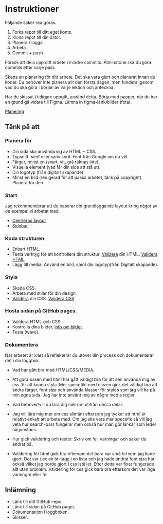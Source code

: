 # Instruktioner

Följande saker ska göras.

1. Forka repot till ditt eget konto.
2. Klona repot till din dator.
3. Planera / logga
4. Arbeta
5. Commit + push

Försök att dela upp ditt arbete i mindre commits. Åtminstone ska du göra commits efter varje pass.

Skapa en planering för ditt arbete. Det ska vara gjort och planerat innan du kodar. Du behöver inte planera allt den första dagen, men fundera igenom vad du ska göra i början av varje lektion och anteckna.

Har du skissat i tidigare uppgift, använd detta. Börja med papper, när du har en grund gå vidare till Figma. 
Lämna in figma-länk/bilder (fota).

[Planering](https://webbutveckling.jensa.xyz/projektarbete/planering/)

## Tänk på att 

### Planera för
* Din sida ska använda sig av HTML + CSS.
* Typsnitt, serif eller sans serif. Font från Google om du vill.
* Färger, minst en (svart, vit, grå räknas inte).
* Visuella element (vad får din sida att stå ut).
* Din logotyp (från digitalt skapande).
* Minst en bild (redigerad för att passa arbetet, tänk på copyright). Planera för den.

### Start

Jag rekommenderar att du baserar din grundläggande layout kring något av de exempel vi arbetat med.
* [Centrerad layout](https://www.jensa.xyz/posts/speedrun-centrerad-layout/)
* [Sidebar](https://gist.github.com/jensnti/bb51bcacf47d83d031121ee2ea50d17c)

### Koda strukturen
* Enbart HTML.
* Testa verktyg för att kontrollera din struktur. [Validera](https://validator.nu/) din HTML. [Validera HTML](https://webbutveckling.jensa.xyz/praxis/kod/validera-html/)
* Lägg till media. Använd en bild, samt din logotyp(från Digitalt skapande).

### Styla
* Skapa CSS.
* Arbeta med stilar för din design.
* [Validera](https://jigsaw.w3.org/css-validator/) din CSS. [Validera CSS](https://webbutveckling.jensa.xyz/praxis/kod/validera-css/)

### Hosta sidan på GitHub pages.
* Validera HTML och CSS.
* Kontrolla dina bilder, [info om bilder](https://webbutveckling.jensa.xyz/media/bilder/).
* Testa (wave).

### Dokumentera
När arbetet är klart så reflekterar du utöver din process och dokumenterar det i din loggbok.

* Vad har gått bra med HTML/CSS/MEDIA.

- Att göra basen med html har gått väldigt bra för att sen använda mig av css för att kunna styla. Mer specefikt med css:en gick det väldigt bra att ändra färger, font size och använda klasser för styles som jag vill ha på min egna sida. Jag har inte använt mig av några media regler.

* Vad behöver/vill du lära dig mer om utifrån dessa delar.

- Jag vill lära mig mer om css allmänt eftersom jag tycker att html är relativt enkelt att arbeta med. Om jag ska vara mer specefik så vill jag veta hur search-bars fungerar men också hur man gör länkar som leder någonstans.

* Hur gick validering och tester. Skriv om fel, varningar och saker du ändrat på.

- Validering för html gick bra eftersom det bara var små fel som jag hade gjort. Det var t.ex en br-tagg i en lista och jag hade ändrat font size här också vilket jag borde gjort i css istället. Efter detta var fixat fungerade allt utan problem. Validering för css gick bara bra eftersom det var inga varningar eller fel. 

## Inlämning

* Länk till ditt GitHub-repo.
* Länk till sidan på GitHub pages.
* Dokumentation i loggboken.
* Skisser.
